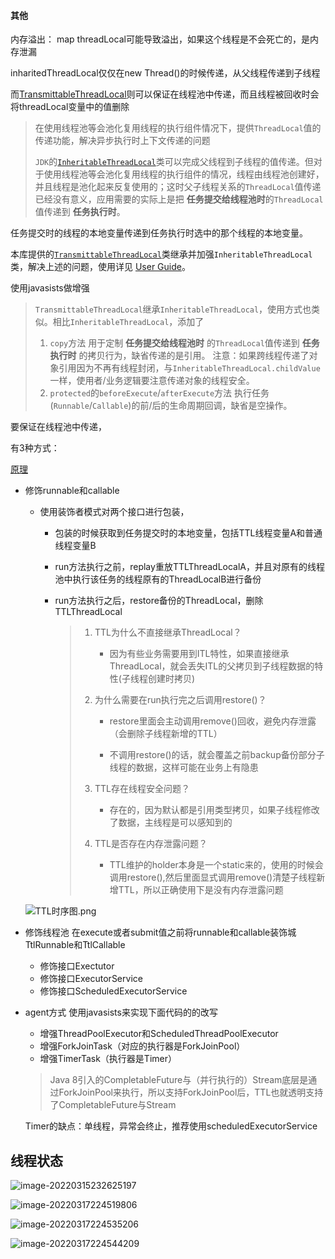 #### 其他

内存溢出：
map
threadLocal可能导致溢出，如果这个线程是不会死亡的，是内存泄漏





inharitedThreadLocal仅仅在new Thread()的时候传递，从父线程传递到子线程

而[TransmittableThreadLocal](https://github.com/alibaba/transmittable-thread-local)则可以保证在线程池中传递，而且线程被回收时会将threadLocal变量中的值删除

> 在使用线程池等会池化复用线程的执行组件情况下，提供`ThreadLocal`值的传递功能，解决异步执行时上下文传递的问题
>
> `JDK`的[`InheritableThreadLocal`](https://docs.oracle.com/javase/10/docs/api/java/lang/InheritableThreadLocal.html)类可以完成父线程到子线程的值传递。但对于使用线程池等会池化复用线程的执行组件的情况，线程由线程池创建好，并且线程是池化起来反复使用的；这时父子线程关系的`ThreadLocal`值传递已经没有意义，应用需要的实际上是把 **任务提交给线程池时**的`ThreadLocal`值传递到 **任务执行时**。

任务提交时的线程的本地变量传递到任务执行时选中的那个线程的本地变量。

本库提供的[`TransmittableThreadLocal`](https://github.com/alibaba/transmittable-thread-local/blob/master/src/main/java/com/alibaba/ttl/TransmittableThreadLocal.java)类继承并加强`InheritableThreadLocal`类，解决上述的问题，使用详见 [User Guide](https://github.com/alibaba/transmittable-thread-local#-user-guide)。

使用javasists做增强

> `TransmittableThreadLocal`继承`InheritableThreadLocal`，使用方式也类似。相比`InheritableThreadLocal`，添加了
>
> 1. `copy`方法
>    用于定制 **任务提交给线程池时** 的`ThreadLocal`值传递到 **任务执行时** 的拷贝行为，缺省传递的是引用。
>    注意：如果跨线程传递了对象引用因为不再有线程封闭，与`InheritableThreadLocal.childValue`一样，使用者/业务逻辑要注意传递对象的线程安全。
> 2. `protected`的`beforeExecute`/`afterExecute`方法
>    执行任务(`Runnable`/`Callable`)的前/后的生命周期回调，缺省是空操作。

要保证在线程池中传递，

有3种方式：

[原理](https://juejin.cn/post/6998552093795549191)

* 修饰runnable和callable

  * 使用装饰者模式对两个接口进行包装，

    * 包装的时候获取到任务提交时的本地变量，包括TTL线程变量A和普通线程变量B

    * run方法执行之前，replay重放TTLThreadLocalA，并且对原有的线程池中执行该任务的线程原有的ThreadLocalB进行备份

    * run方法执行之后，restore备份的ThreadLocal，删除TTLThreadLocal

      > 1. TTL为什么不直接继承ThreadLocal？
      >    - 因为有些业务需要用到ITL特性，如果直接继承ThreadLocal，就会丢失ITL的父拷贝到子线程数据的特性(子线程创建时拷贝)
      >
      > 2. 为什么需要在run执行完之后调用restore()？
      >
      >    - restore里面会主动调用remove()回收，避免内存泄露（会删除子线程新增的TTL）
      >
      >    - 不调用restore()的话，就会覆盖之前backup备份部分子线程的数据，这样可能在业务上有隐患
      >
      > 3. TTL存在线程安全问题？
      >    - 存在的，因为默认都是引用类型拷贝，如果子线程修改了数据，主线程是可以感知到的
      >
      > 4. TTL是否存在内存泄露问题？
      >    - TTL维护的holder本身是一个static来的，使用的时候会调用restore(),然后里面显式调用remove()清楚子线程新增TTL，所以正确使用下是没有内存泄露问题

  ![TTL时序图.png](https://p9-juejin.byteimg.com/tos-cn-i-k3u1fbpfcp/c40940117b7b4360a4ec83fc677b341e~tplv-k3u1fbpfcp-zoom-in-crop-mark:1304:0:0:0.awebp)

* 修饰线程池  在execute或者submit值之前将runnable和callable装饰城TtlRunnable和TtlCallable

  * 修饰接口Exectutor
  * 修饰接口ExecutorService
  * 修饰接口ScheduledExecutorService

* agent方式  使用javasists来实现下面代码的的改写

  * 增强ThreadPoolExecutor和ScheduledThreadPoolExecutor
  * 增强ForkJoinTask（对应的执行器是ForkJoinPool）
  * 增强TimerTask（执行器是Timer）

  >  Java 8引入的CompletableFuture与（并行执行的）Stream底层是通过ForkJoinPool来执行，所以支持ForkJoinPool后，TTL也就透明支持了CompletableFuture与Stream

  Timer的缺点：单线程，异常会终止，推荐使用scheduledExecutorService







## 线程状态

![image-20220315232625197](C:\Users\Administrator\AppData\Roaming\Typora\typora-user-images\image-20220315232625197.png)





![image-20220317224519806](C:\Users\Administrator\AppData\Roaming\Typora\typora-user-images\image-20220317224519806.png)

![image-20220317224535206](C:\Users\Administrator\AppData\Roaming\Typora\typora-user-images\image-20220317224535206.png)

![image-20220317224544209](C:\Users\Administrator\AppData\Roaming\Typora\typora-user-images\image-20220317224544209.png)